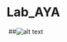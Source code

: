 # Lab_AYA
 ##![alt text](https://ptzgovorit.ru/news/luchshaya-fotografiya-dikoy-prirody-vybrana-v-finlyandii)
